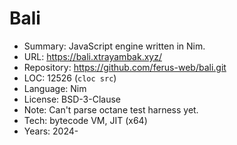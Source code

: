 # Bali

* Summary:    JavaScript engine written in Nim.
* URL:        https://bali.xtrayambak.xyz/
* Repository: https://github.com/ferus-web/bali.git
* LOC:        12526 (`cloc src`)
* Language:   Nim
* License:    BSD-3-Clause
* Note:       Can't parse octane test harness yet.
* Tech:       bytecode VM, JIT (x64)
* Years:      2024-
